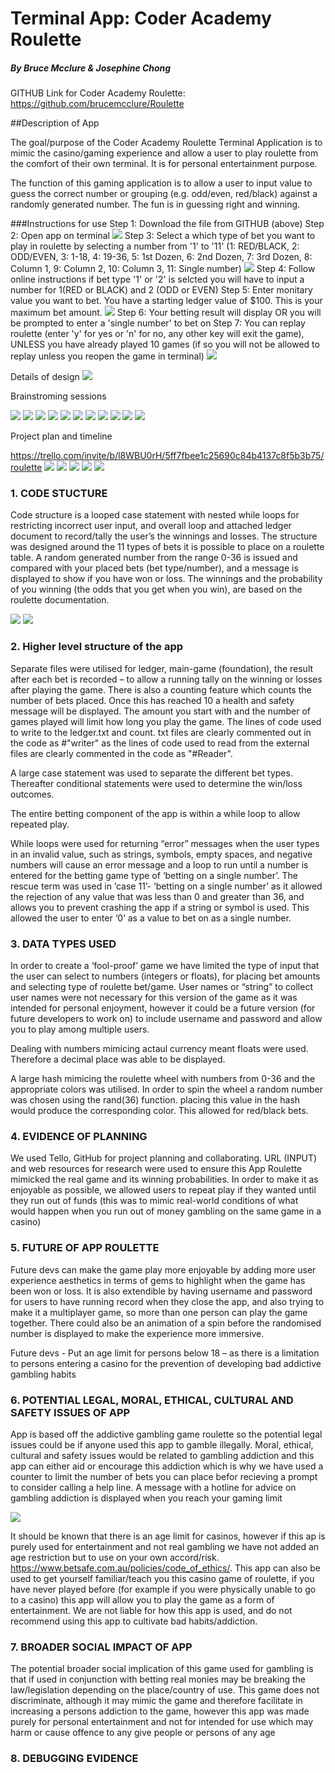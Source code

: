 # Terminal App: Coder Academy Roulette
##### By Bruce Mcclure & Josephine Chong

GITHUB Link for Coder Academy Roulette: <https://github.com/brucemcclure/Roulette>

##Description of App

The goal/purpose of the Coder Academy Roulette Terminal Application is to mimic the casino/gaming experience and allow a user to play roulette from the comfort of their own terminal. It is for personal entertainment purpose.

The function of this gaming application is to allow a user to input value to guess the correct number or grouping (e.g. odd/even, red/black) against a randomly generated number. The fun is in guessing right and winning.

###Instructions for use
Step 1:  Download the file from GITHUB (above)
Step 2: Open app on terminal
![](docs/Screenshots/1.png)
Step 3: Select a which type of bet you want to play in roulette by selecting a number from '1' to '11' (1: RED/BLACK, 2: ODD/EVEN, 3: 1-18, 4: 19-36, 5: 1st Dozen, 6: 2nd Dozen, 7: 3rd Dozen, 8: Column 1, 9: Column 2, 10: Column 3, 11: Single number)
![](docs/Screenshots/2.png)
Step 4: Follow online instructions if bet type '1' or '2' is selcted you will have to input a number for 1(RED or BLACK) and 2 (ODD or EVEN)
Step 5: Enter monitary value you want to bet. You have a starting ledger value of $100. This is your maximum bet amount.
![](docs/Screenshots/3.png)
Step 6: Your betting result will display OR you will be prompted to enter a 'single number' to bet on
Step 7: You can replay roulette (enter 'y' for yes or 'n' for no, any other key will exit the game), UNLESS you have already played 10 games (if so you will not be allowed to replay unless you reopen the game in terminal)
![](docs/Screenshots/4.png)



Details of design
![](docs/Pictures/Roulette.jpg)

Brainstroming sessions

![](docs/Pictures%20/brainstorming/1.jpg)
![](docs/Pictures%20/brainstorming/2.jpg)
![](docs/Pictures%20/brainstorming/3.jpg)
![](docs/Pictures%20/brainstorming/4.jpg)
![](docs/Pictures%20/brainstorming/5.jpg)
![](docs/Pictures%20/brainstorming/6.jpg)
![](docs/Pictures%20/brainstorming/7.jpg)
![](docs/Pictures%20/brainstorming/8.jpg)
![](docs/Pictures%20/brainstorming/9.jpg)
![](docs/Pictures%20/brainstorming/10.jpg)
![](docs/Pictures%20/brainstorming/11.jpg)

Project plan and timeline

https://trello.com/invite/b/l8WBU0rH/5ff7fbee1c25690c84b4137c8f5b3b75/roulette
![](docs/Pictures%20/Trello/t1.png)
![](docs/Pictures%20/Trello/t2.png)
![](docs//Pictures%20/Trello/moret1.png)
![](docs//Pictures%20/Trello/moret2.png)
![](docs//Pictures%20/Trello/moret3.png)
      



### 1.	CODE STUCTURE

Code structure is a looped case statement with nested while loops for restricting incorrect user input, and overall loop and attached ledger document to record/tally the user’s the winnings and losses. The structure was designed around the 11 types of bets it is possible to place on a roulette table. A random generated number from the range 0-36 is issued and compared with your placed bets (bet type/number), and a message is displayed to show if you have won or loss. The winnings and the probability of you winning (the odds that you get when you win), are based on the roulette documentation.

![](docs/Pictures%20/base_table.png)
![](docs/Pictures%20/odds.png)



### 2. Higher level structure of the app 

Separate files were utilised for ledger, main-game (foundation), the result after each bet is recorded – to allow a running tally on the winning or losses after playing the game. There is also a counting feature which counts the number of bets placed. Once this has reached 10 a health and safety message will be displayed. The amount you start with and the number of games played will limit how long you play the game. The lines of code used to write to the ledger.txt and count. txt files are clearly commented out in the code as #"writer" as the lines of code used to read from the external files are clearly commented in the code as "#Reader". 

A large case statement was used to separate the different bet types. Thereafter conditional statements were used to determine the win/loss outcomes. 

The entire betting component of the app is within a while loop to allow repeated play. 

While loops were used for returning “error” messages when the user types in an invalid value, such as strings, symbols, empty spaces, and negative numbers will cause an error message and a loop to run until a number is entered for the betting game type of ‘betting on a single number’. The rescue term was used in ‘case 11’- ‘betting on a single number’ as it allowed the rejection of any value that was less than 0 and greater than 36, and allows you to prevent crashing the app if a string or symbol is used. This allowed the user to enter ‘0’ as a value to bet on as a single number.

### 3.	DATA TYPES USED 

In order to create a ‘fool-proof’ game we have limited the type of input that the user can select to numbers (integers or floats), for placing bet amounts and selecting type of roulette bet/game. User names or “string” to collect user names were not necessary for this version of the game as it was intended for personal enjoyment, however it could be a future version (for future developers to work on) to include username and password and allow you to play among multiple users.

Dealing with numbers mimicing actaul currency meant floats were used. Therefore a decimal place was able to be displayed.

A large hash mimicing the roulette wheel with numbers from 0-36 and the appropriate colors was utilised. In order to spin the wheel a random number was chosen using the rand(36) function. placing this value in the hash would produce the corresponding color. This allowed for red/black bets.

### 4.	EVIDENCE OF PLANNING 
We used Tello, GitHub for project planning and collaborating. URL (INPUT) and web resources for research were used to ensure this App Roulette mimicked the real game and its winning probabilities. In order to make it as enjoyable as possible, we allowed users to repeat play if they wanted until they run out of funds (this was to mimic real-world conditions of what would happen when you run out of money gambling on the same game in a casino)

### 5. FUTURE OF APP ROULETTE
Future devs can make the game play more enjoyable by adding more user experience aesthetics in terms of gems to highlight when the game has been won or loss. It is also extendible by having username and password for users to have running record when they close the app, and also trying to make it a multiplayer game, so more than one person can play the game together. There could also be an animation of a spin before the randomised number is displayed to make the experience more immersive. 

Future devs - Put an age limit for persons below 18 – as there is a limitation to persons entering a casino for the prevention of developing bad addictive gambling habits

### 6. POTENTIAL LEGAL, MORAL, ETHICAL, CULTURAL AND SAFETY ISSUES OF APP

App is based off the addictive gambling game roulette so the potential legal issues could be if anyone used this app to gamble illegally. Moral, ethical, cultural and safety issues would be related to gambling addiction and this app can either aid or encourage this addiction which is why we have used a counter to limit the number of bets you can place befor recieving a prompt to consider calling a help line. A message with a hotline for advice on gambling addiction is displayed when you reach your gaming limit

![](docs/Pictures%20/broke.png)

It should be known that there is an age limit for casinos, however if this ap is purely used for entertainment and not real gambling we have not added an age restriction but to use on your own accord/risk.
https://www.betsafe.com.au/policies/code_of_ethics/. 
This app can also be used to get yourself familiar/teach you this casino game of roulette, if you have never played before (for example if you were physically unable to go to a casino) this app will allow you to play the game as a form of entertainment. We are not liable for how this app is used, and do not recommend using this app to cultivate bad habits/addiction.

### 7. BROADER SOCIAL IMPACT OF APP  

The potential broader social implication of this game used for gambling is that if used in conjunction with betting real monies may be breaking the law/legislation depending on the place/country of use. This game does not discriminate, although it may mimic the game and therefore facilitate in increasing a persons addiction to the game, however this app was made purely for personal entertainment and not for intended for use which may harm or cause offence to any give people or persons of any age

### 8. DEBUGGING EVIDENCE

![]()




